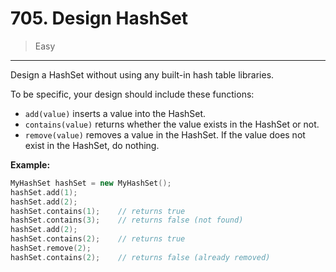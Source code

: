 # 705. Design HashSet

> Easy

------

Design a HashSet without using any built-in hash table libraries.

To be specific, your design should include these functions:

- `add(value)` inserts a value into the HashSet.
- `contains(value)` returns whether the value exists in the HashSet or not.
- `remove(value)` removes a value in the HashSet. If the value does not exist in the HashSet, do nothing.

**Example:**

```c++
MyHashSet hashSet = new MyHashSet();
hashSet.add(1);
hashSet.add(2);
hashSet.contains(1);    // returns true
hashSet.contains(3);    // returns false (not found)
hashSet.add(2);
hashSet.contains(2);    // returns true
hashSet.remove(2);
hashSet.contains(2);    // returns false (already removed)
```